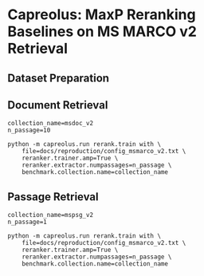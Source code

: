 # Capreolus: MaxP Reranking Baselines on MS MARCO v2 Retrieval

## Dataset Preparation


## Document Retrieval
```
collection_name=msdoc_v2
n_passage=10

python -m capreolus.run rerank.train with \
    file=docs/reproduction/config_msmarco_v2.txt \
    reranker.trainer.amp=True \
    reranker.extractor.numpassages=n_passage \
    benchmark.collection.name=collection_name
```


## Passage Retrieval
```
collection_name=mspsg_v2
n_passage=1

python -m capreolus.run rerank.train with \
    file=docs/reproduction/config_msmarco_v2.txt \
    reranker.trainer.amp=True \
    reranker.extractor.numpassages=n_passage \
    benchmark.collection.name=collection_name
```